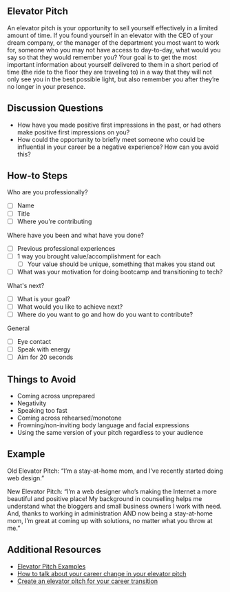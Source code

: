 ## Elevator Pitch
An elevator pitch is your opportunity to sell yourself effectively in a limited amount of time.  If you found yourself in an elevator with the CEO of your dream company, or the manager of the department you most want to work for, someone who you may not have access to day-to-day, what would you say so that they would remember you?  Your goal is to get the most important information about yourself delivered to them in a short period of time (the ride to the floor they are traveling to) in a way that they will not only see you in the best possible light, but also remember you after they’re no longer in your presence.

## Discussion Questions
- How have you made positive first impressions in the past, or had others make positive first impressions on you?
- How could the opportunity to briefly meet someone who could be influential in your career be a negative experience?  How can you avoid this?

## How-to Steps
Who are you professionally?
- [ ] Name
- [ ] Title
- [ ] Where you're contributing

Where have you been and what have you done?
- [ ] Previous professional experiences
- [ ] 1 way you brought value/accomplishment for each
  - [ ] Your value should be unique, something that makes you stand out
- [ ] What was your motivation for doing bootcamp and transitioning to tech?

What's next?
- [ ] What is your goal?
- [ ] What would you like to achieve next?
- [ ] Where do you want to go and how do you want to contribute?

General
- [ ] Eye contact
- [ ] Speak with energy
- [ ] Aim for 20 seconds

## Things to Avoid
- Coming across unprepared
- Negativity
- Speaking too fast
- Coming across rehearsed/monotone
- Frowning/non-inviting body language and facial expressions
- Using the same version of your pitch regardless to your audience

## Example
Old Elevator Pitch:
“I’m a stay-at-home mom, and I’ve recently started doing web design.”

New Elevator Pitch:
“I’m a web designer who’s making the Internet a more beautiful and positive place! My background in counselling helps me understand what the bloggers and small business owners I work with need. And, thanks to working in administration AND now being a stay-at-home mom, I’m great at coming up with solutions, no matter what you throw at me.”

## Additional Resources
- [Elevator Pitch Examples](https://skillcrush.com/2015/05/08/elevator-pitch-proud-of/)
- [How to talk about your career change in your elevator pitch](https://www.themuse.com/advice/how-to-talk-about-your-career-change-in-your-elevator-pitch)
- [Create an elevator pitch for your career transition](https://medium.com/career-relaunch/create-an-elevator-pitch-for-your-career-transition-cb629b5553ce)

